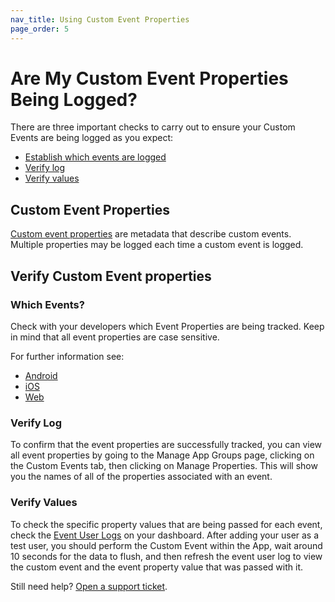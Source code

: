 ```yaml
---
nav_title: Using Custom Event Properties
page_order: 5
---
```


# Are My Custom Event Properties Being Logged?

There are three important checks to carry out to ensure your Custom Events are being logged as you expect:

* [Establish which events are logged](#which-events)
* [Verify log](#verify-log)
* [Verify values](#verify-values)

## Custom Event Properties

[Custom event properties][22] are metadata that describe custom events. Multiple properties may be logged each time a custom event is logged.

## Verify Custom Event properties

### Which Events?

Check with your developers which Event Properties are being tracked. Keep in mind that all event properties are case sensitive.

For further information see:

* [Android][51]
* [iOS][23]
* [Web][52]


### Verify Log

To confirm that the event properties are successfully tracked, you can view all event properties by going to the Manage App Groups page, clicking on the Custom Events tab, then clicking on Manage Properties. This will show you the names of all of the properties associated with an event.

### Verify Values

To check the specific property values that are being passed for each event, check the [Event User Logs][24] on your dashboard. After adding your user as a test user, you should perform the Custom Event within the App, wait around 10 seconds for the data to flush, and then refresh the event user log to view the custom event and the event property value that was passed with it.

Still need help? [Open a support ticket]({{site.baseurl}}/support_contact/).

[22]: {{site.baseurl}}/user_guide/data_and_analytics/custom_data/custom_events/#custom-event-properties
[23]: {{site.baseurl}}/developer_guide/platform_integration_guides/ios/analytics/tracking_custom_events/
[24]: {{site.baseurl}}/user_guide/administrative/app_settings/developer_console/event_user_log_tab/#event-user-log-tab
[51]: {{site.baseurl}}/developer_guide/platform_integration_guides/android/analytics/tracking_custom_events/ 
[52]: {{site.baseurl}}/developer_guide/platform_integration_guides/web/analytics/tracking_custom_events/
